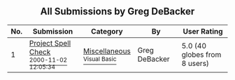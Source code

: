 ﻿<div align="center">

## All Submissions by Greg DeBacker

</div>

No.  | Submission | Category | By   | User Rating
---- | ---------- | -------- | ---- | -----------
1 | [Project Spell Check<br /><sup>2000-11-02 12:05:34</sup>](https://github.com/Planet-Source-Code/greg-debacker-project-spell-check__1-12509) | [Miscellaneous<br /><sup>Visual Basic</sup>](../ByCategory/miscellaneous__1-1.md) | Greg DeBacker | 5.0 (40 globes from 8 users)
